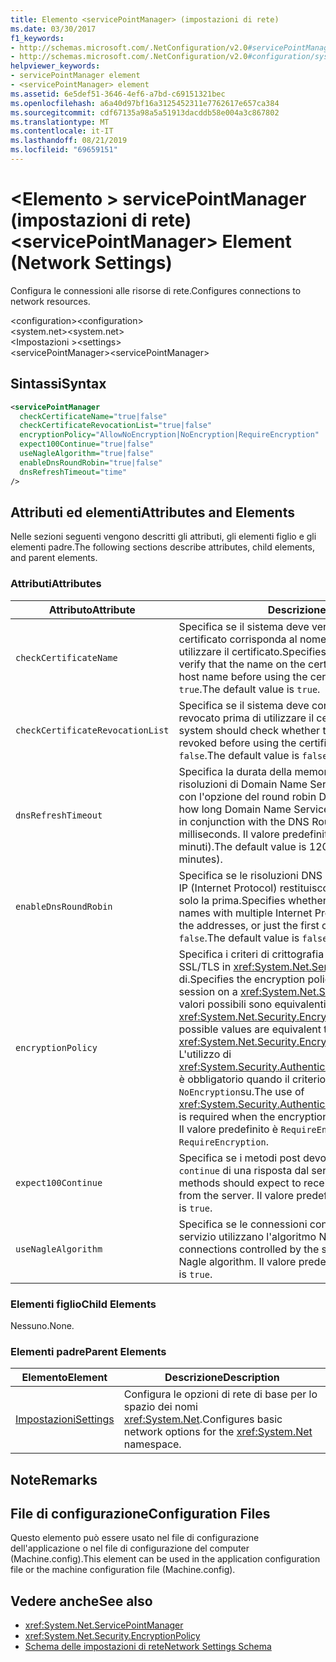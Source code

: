 ```yaml
---
title: Elemento <servicePointManager> (impostazioni di rete)
ms.date: 03/30/2017
f1_keywords:
- http://schemas.microsoft.com/.NetConfiguration/v2.0#servicePointManager
- http://schemas.microsoft.com/.NetConfiguration/v2.0#configuration/system.net/settings/servicePointManager
helpviewer_keywords:
- servicePointManager element
- <servicePointManager> element
ms.assetid: 6e5def51-3646-4ef6-a7bd-c69151321bec
ms.openlocfilehash: a6a40d97bf16a3125452311e7762617e657ca384
ms.sourcegitcommit: cdf67135a98a5a51913dacddb58e004a3c867802
ms.translationtype: MT
ms.contentlocale: it-IT
ms.lasthandoff: 08/21/2019
ms.locfileid: "69659151"
---
```

# <a name="servicepointmanager-element-network-settings"></a><span data-ttu-id="10b13-102">\<Elemento > servicePointManager (impostazioni di rete)</span><span class="sxs-lookup"><span data-stu-id="10b13-102">\<servicePointManager> Element (Network Settings)</span></span>
<span data-ttu-id="10b13-103">Configura le connessioni alle risorse di rete.</span><span class="sxs-lookup"><span data-stu-id="10b13-103">Configures connections to network resources.</span></span>  
  
 <span data-ttu-id="10b13-104">\<configuration></span><span class="sxs-lookup"><span data-stu-id="10b13-104">\<configuration></span></span>  
<span data-ttu-id="10b13-105">\<system.net></span><span class="sxs-lookup"><span data-stu-id="10b13-105">\<system.net></span></span>  
<span data-ttu-id="10b13-106">\<Impostazioni ></span><span class="sxs-lookup"><span data-stu-id="10b13-106">\<settings></span></span>  
<span data-ttu-id="10b13-107">\<servicePointManager></span><span class="sxs-lookup"><span data-stu-id="10b13-107">\<servicePointManager></span></span>  
  
## <a name="syntax"></a><span data-ttu-id="10b13-108">Sintassi</span><span class="sxs-lookup"><span data-stu-id="10b13-108">Syntax</span></span>  
  
```xml  
<servicePointManager  
  checkCertificateName="true|false"  
  checkCertificateRevocationList="true|false"  
  encryptionPolicy="AllowNoEncryption|NoEncryption|RequireEncryption"  
  expect100Continue="true|false"  
  useNagleAlgorithm="true|false"  
  enableDnsRoundRobin="true|false"  
  dnsRefreshTimeout="time"  
/>  
```  
  
## <a name="attributes-and-elements"></a><span data-ttu-id="10b13-109">Attributi ed elementi</span><span class="sxs-lookup"><span data-stu-id="10b13-109">Attributes and Elements</span></span>  
 <span data-ttu-id="10b13-110">Nelle sezioni seguenti vengono descritti gli attributi, gli elementi figlio e gli elementi padre.</span><span class="sxs-lookup"><span data-stu-id="10b13-110">The following sections describe attributes, child elements, and parent elements.</span></span>  
  
### <a name="attributes"></a><span data-ttu-id="10b13-111">Attributi</span><span class="sxs-lookup"><span data-stu-id="10b13-111">Attributes</span></span>  
  
|<span data-ttu-id="10b13-112">**Attributo**</span><span class="sxs-lookup"><span data-stu-id="10b13-112">**Attribute**</span></span>|<span data-ttu-id="10b13-113">**Descrizione**</span><span class="sxs-lookup"><span data-stu-id="10b13-113">**Description**</span></span>|  
|-------------------|---------------------|  
|`checkCertificateName`|<span data-ttu-id="10b13-114">Specifica se il sistema deve verificare che il nome del certificato corrisponda al nome host del server prima di utilizzare il certificato.</span><span class="sxs-lookup"><span data-stu-id="10b13-114">Specifies whether the system should verify that the name on the certificate matches the server host name before using the certificate.</span></span> <span data-ttu-id="10b13-115">Il valore predefinito è `true`.</span><span class="sxs-lookup"><span data-stu-id="10b13-115">The default value is `true`.</span></span>|  
|`checkCertificateRevocationList`|<span data-ttu-id="10b13-116">Specifica se il sistema deve controllare se il certificato è stato revocato prima di utilizzare il certificato.</span><span class="sxs-lookup"><span data-stu-id="10b13-116">Specifies whether the system should check whether the certificate has been revoked before using the certificate.</span></span> <span data-ttu-id="10b13-117">Il valore predefinito è `false`.</span><span class="sxs-lookup"><span data-stu-id="10b13-117">The default value is `false`.</span></span>|  
|`dnsRefreshTimeout`|<span data-ttu-id="10b13-118">Specifica la durata della memorizzazione nella cache delle risoluzioni di Domain Name Service (DNS) in combinazione con l'opzione del round robin DNS, in millisecondi.</span><span class="sxs-lookup"><span data-stu-id="10b13-118">Specifies how long Domain Name Service (DNS) resolutions are cached in conjunction with the DNS Round Robin option, in milliseconds.</span></span> <span data-ttu-id="10b13-119">Il valore predefinito è 120.000 millisecondi (due minuti).</span><span class="sxs-lookup"><span data-stu-id="10b13-119">The default value is 120,000 milliseconds (two minutes).</span></span>|  
|`enableDnsRoundRobin`|<span data-ttu-id="10b13-120">Specifica se le risoluzioni DNS dei nomi host con più indirizzi IP (Internet Protocol) restituiscono tutti gli indirizzi oppure solo la prima.</span><span class="sxs-lookup"><span data-stu-id="10b13-120">Specifies whether DNS resolutions of host names with multiple Internet Protocol (IP) addresses return all the addresses, or just the first one.</span></span> <span data-ttu-id="10b13-121">Il valore predefinito è `false`.</span><span class="sxs-lookup"><span data-stu-id="10b13-121">The default value is `false`.</span></span>|  
|`encryptionPolicy`|<span data-ttu-id="10b13-122">Specifica i criteri di crittografia applicati a una sessione SSL/TLS in <xref:System.Net.ServicePointManager> un'istanza di.</span><span class="sxs-lookup"><span data-stu-id="10b13-122">Specifies the encryption policy applied to an SSL/TLS session on a <xref:System.Net.ServicePointManager> instance.</span></span> <span data-ttu-id="10b13-123">I valori possibili sono equivalenti ai valori per l' <xref:System.Net.Security.EncryptionPolicy> enumerazione.</span><span class="sxs-lookup"><span data-stu-id="10b13-123">The possible values are equivalent to the values for the <xref:System.Net.Security.EncryptionPolicy> enumeration.</span></span> <span data-ttu-id="10b13-124">L'utilizzo di <xref:System.Security.Authentication.CipherAlgorithmType.Null> è obbligatorio quando il criterio di crittografia è impostato `NoEncryption`su.</span><span class="sxs-lookup"><span data-stu-id="10b13-124">The use of <xref:System.Security.Authentication.CipherAlgorithmType.Null> is required when the encryption policy is set to `NoEncryption`.</span></span> <span data-ttu-id="10b13-125">Il valore predefinito è `RequireEncryption`.</span><span class="sxs-lookup"><span data-stu-id="10b13-125">The default value is `RequireEncryption`.</span></span>|  
|`expect100Continue`|<span data-ttu-id="10b13-126">Specifica se i metodi post devono prevedere la ricezione `100-continue` di una risposta dal server.</span><span class="sxs-lookup"><span data-stu-id="10b13-126">Specifies whether POST methods should expect to receive a `100-continue` response from the server.</span></span> <span data-ttu-id="10b13-127">Il valore predefinito è `true`.</span><span class="sxs-lookup"><span data-stu-id="10b13-127">The default value is `true`.</span></span>|  
|`useNagleAlgorithm`|<span data-ttu-id="10b13-128">Specifica se le connessioni controllate da Gestione punti di servizio utilizzano l'algoritmo Nagle.</span><span class="sxs-lookup"><span data-stu-id="10b13-128">Specifies whether connections controlled by the service point manager use the Nagle algorithm.</span></span> <span data-ttu-id="10b13-129">Il valore predefinito è `true`.</span><span class="sxs-lookup"><span data-stu-id="10b13-129">The default value is `true`.</span></span>|  
  
### <a name="child-elements"></a><span data-ttu-id="10b13-130">Elementi figlio</span><span class="sxs-lookup"><span data-stu-id="10b13-130">Child Elements</span></span>  
 <span data-ttu-id="10b13-131">Nessuno.</span><span class="sxs-lookup"><span data-stu-id="10b13-131">None.</span></span>  
  
### <a name="parent-elements"></a><span data-ttu-id="10b13-132">Elementi padre</span><span class="sxs-lookup"><span data-stu-id="10b13-132">Parent Elements</span></span>  
  
|<span data-ttu-id="10b13-133">**Elemento**</span><span class="sxs-lookup"><span data-stu-id="10b13-133">**Element**</span></span>|<span data-ttu-id="10b13-134">**Descrizione**</span><span class="sxs-lookup"><span data-stu-id="10b13-134">**Description**</span></span>|  
|-----------------|---------------------|  
|[<span data-ttu-id="10b13-135">Impostazioni</span><span class="sxs-lookup"><span data-stu-id="10b13-135">Settings</span></span>](settings-element-network-settings.md)|<span data-ttu-id="10b13-136">Configura le opzioni di rete di base per lo spazio dei nomi <xref:System.Net>.</span><span class="sxs-lookup"><span data-stu-id="10b13-136">Configures basic network options for the <xref:System.Net> namespace.</span></span>|  
  
## <a name="remarks"></a><span data-ttu-id="10b13-137">Note</span><span class="sxs-lookup"><span data-stu-id="10b13-137">Remarks</span></span>  
  
## <a name="configuration-files"></a><span data-ttu-id="10b13-138">File di configurazione</span><span class="sxs-lookup"><span data-stu-id="10b13-138">Configuration Files</span></span>  
 <span data-ttu-id="10b13-139">Questo elemento può essere usato nel file di configurazione dell'applicazione o nel file di configurazione del computer (Machine.config).</span><span class="sxs-lookup"><span data-stu-id="10b13-139">This element can be used in the application configuration file or the machine configuration file (Machine.config).</span></span>  
  
## <a name="see-also"></a><span data-ttu-id="10b13-140">Vedere anche</span><span class="sxs-lookup"><span data-stu-id="10b13-140">See also</span></span>

- <xref:System.Net.ServicePointManager>
- <xref:System.Net.Security.EncryptionPolicy>
- [<span data-ttu-id="10b13-141">Schema delle impostazioni di rete</span><span class="sxs-lookup"><span data-stu-id="10b13-141">Network Settings Schema</span></span>](index.md)
